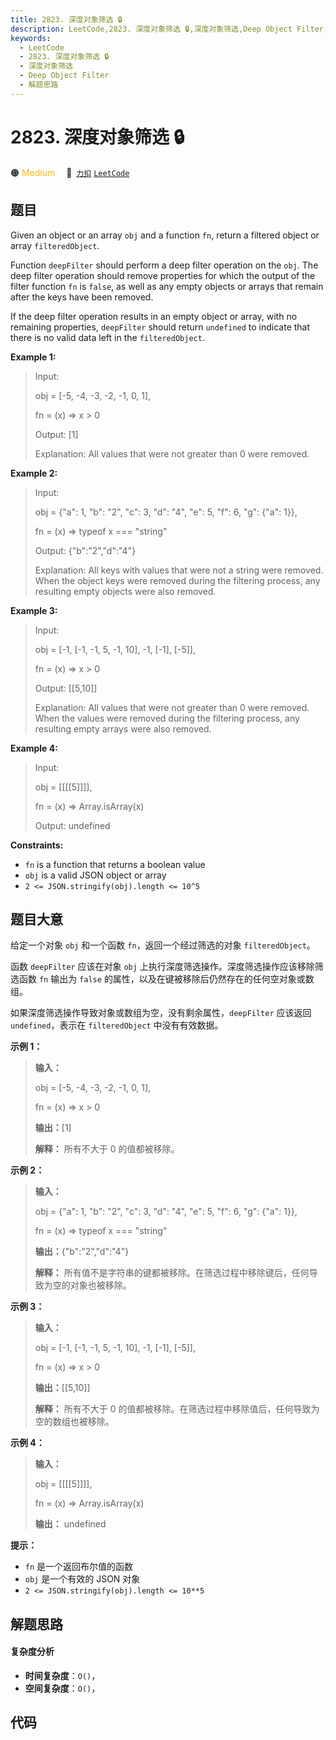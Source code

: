 ```yaml
---
title: 2823. 深度对象筛选 🔒
description: LeetCode,2823. 深度对象筛选 🔒,深度对象筛选,Deep Object Filter,解题思路
keywords:
  - LeetCode
  - 2823. 深度对象筛选 🔒
  - 深度对象筛选
  - Deep Object Filter
  - 解题思路
---
```


# 2823. 深度对象筛选 🔒

🟠 <font color=#ffb800>Medium</font>&emsp; 🔗&ensp;[`力扣`](https://leetcode.cn/problems/deep-object-filter) [`LeetCode`](https://leetcode.com/problems/deep-object-filter)

## 题目

Given an object or an array `obj` and a function `fn`, return a filtered
object or array `filteredObject`.

Function `deepFilter` should perform a deep filter operation on the `obj`. The
deep filter operation should remove properties for which the output of the
filter function `fn` is `false`, as well as any empty objects or arrays that
remain after the keys have been removed.

If the deep filter operation results in an empty object or array, with no
remaining properties, `deepFilter` should return `undefined` to indicate that
there is no valid data left in the `filteredObject`.



**Example 1:**

> Input: 
> 
> obj = [-5, -4, -3, -2, -1, 0, 1], 
> 
> fn = (x) => x > 0
> 
> Output: [1]
> 
> Explanation: All values that were not greater than 0 were removed.

**Example 2:**

> Input: 
> 
> obj = {"a": 1, "b": "2", "c": 3, "d": "4", "e": 5, "f": 6, "g": {"a": 1}}, 
> 
> fn = (x) => typeof x === "string"
> 
> Output: {"b":"2","d":"4"}
> 
> Explanation: All keys with values that were not a string were removed. When the object keys were removed during the filtering process, any resulting empty objects were also removed.

**Example 3:**

> Input: 
> 
> obj = [-1, [-1, -1, 5, -1, 10], -1, [-1], [-5]], 
> 
> fn = (x) => x > 0
> 
> Output: [[5,10]]
> 
> Explanation: All values that were not greater than 0 were removed. When the values were removed during the filtering process, any resulting empty arrays were also removed.

**Example 4:**

> Input: 
> 
> obj = [[[[5]]]], 
> 
> fn = (x) => Array.isArray(x)
> 
> Output: undefined

**Constraints:**

  * `fn` is a function that returns a boolean value
  * `obj` is a valid JSON object or array
  * `2 <= JSON.stringify(obj).length <= 10^5`


## 题目大意

给定一个对象 `obj` 和一个函数 `fn`，返回一个经过筛选的对象 `filteredObject`。

函数 `deepFilter` 应该在对象 `obj` 上执行深度筛选操作。深度筛选操作应该移除筛选函数 `fn` 输出为 `false`
的属性，以及在键被移除后仍然存在的任何空对象或数组。

如果深度筛选操作导致对象或数组为空，没有剩余属性，`deepFilter` 应该返回 `undefined`，表示在 `filteredObject`
中没有有效数据。



**示例 1：**

> 
> 
> 
> 
> 
> **输入：**
> 
> obj = [-5, -4, -3, -2, -1, 0, 1], 
> 
> fn = (x) => x > 0
> 
> **输出：**[1]
> 
> **解释：** 所有不大于 0 的值都被移除。
> 
> 

**示例 2：**

> 
> 
> 
> 
> 
> **输入：**
> 
> obj = {"a": 1, "b": "2", "c": 3, "d": "4", "e": 5, "f": 6, "g": {"a": 1}}, 
> 
> fn = (x) => typeof x === "string"
> 
> **输出：**{"b":"2","d":"4"}
> 
> **解释：** 所有值不是字符串的键都被移除。在筛选过程中移除键后，任何导致为空的对象也被移除。

**示例 3：**

> 
> 
> 
> 
> 
> **输入：**
> 
> obj = [-1, [-1, -1, 5, -1, 10], -1, [-1], [-5]], 
> 
> fn = (x) => x > 0
> 
> **输出：**[[5,10]]
> 
> **解释：** 所有不大于 0 的值都被移除。在筛选过程中移除值后，任何导致为空的数组也被移除。

**示例 4：**

> 
> 
> 
> 
> 
> **输入：**
> 
> obj = [[[[5]]]], 
> 
> fn = (x) => Array.isArray(x)
> 
> **输出：** undefined
> 
> 



**提示：**

  * `fn` 是一个返回布尔值的函数
  * `obj` 是一个有效的 JSON 对象
  * `2 <= JSON.stringify(obj).length <= 10**5`


## 解题思路

#### 复杂度分析

- **时间复杂度**：`O()`，
- **空间复杂度**：`O()`，

## 代码

```javascript

```